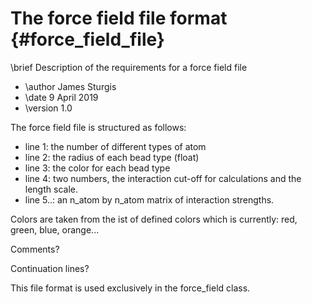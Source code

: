 # The force field file format {#force_field_file}
\brief   Description of the requirements for a force field file

 * \author  James Sturgis
 * \date    9 April 2019
 * \version 1.0

The force field file is structured as follows:

 * line 1: the number of different types of atom
 * line 2: the radius of each bead type (float)
 * line 3: the color for each bead type
 * line 4: two numbers, the interaction cut-off for calculations and the length scale.
 * line 5..: an n_atom by n_atom matrix of interaction strengths.

Colors are taken from the ist of defined colors which is currently: red, green, blue, orange...

Comments?

Continuation lines?

This file format is used exclusively in the force_field class.
